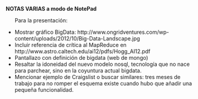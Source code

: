 <b>NOTAS VARIAS a modo de NotePad</b><br>


<ul>

Para la presentación:

<li>Mostrar gráfico BigData: http://www.ongridventures.com/wp-content/uploads/2012/10/Big-Data-Landscape.jpg

<li>Incluir referencia de crítica al MapReduce en http://www.astro.caltech.edu/ai12/pdfs/Hogg_AI12.pdf</li>

<li>Pantallazo con definición de bigdata (web de mongo)</li>

<li>Resaltar la idoneidad del nuevo modelo nosql, tecnología que no nace para parchear, sino en la coyuntura actual bigdata.</li>

<li>Mencionar ejemplo de Craigslist o buscar similares: tres meses de trabajo para no romper el esquema existe cuando hubo que añadir una pequeña funcionalidad.</li>

</ul>

